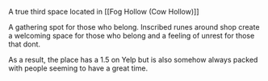 
A true third space located in [[Fog Hollow (Cow Hollow)]]

A gathering spot for those who belong. Inscribed runes around shop create a welcoming space for those who belong and a feeling of unrest for those that dont.

As a result, the place has a 1.5 on Yelp but is also somehow always packed with people seeming to have a great time.